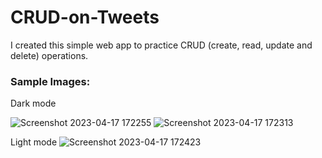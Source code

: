 # CRUD-on-Tweets

I created this simple web app to practice CRUD (create, read, update and delete) operations.

### Sample Images:
  Dark mode
  
![Screenshot 2023-04-17 172255](https://user-images.githubusercontent.com/84488726/232476654-bd3b2902-5a08-41e8-bd9e-cbb3e67acfbc.png)
![Screenshot 2023-04-17 172313](https://user-images.githubusercontent.com/84488726/232476667-893df500-bcc9-467e-accb-2774baaf0d3c.png)
  
  Light mode
  ![Screenshot 2023-04-17 172423](https://user-images.githubusercontent.com/84488726/232476988-e7a9dc27-d537-47f2-9e96-178b3ae49dd9.png)

